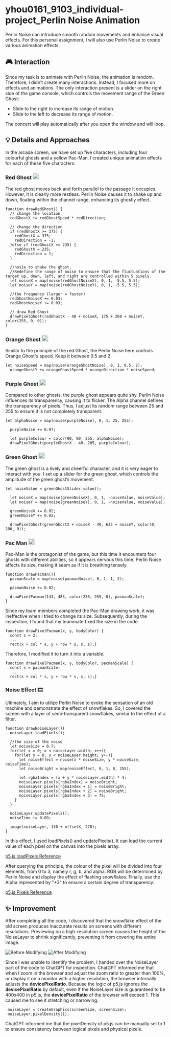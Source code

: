 # yhou0161_9103_individual-project_Perlin Noise Animation

Perlin Noise can introduce smooth random movements and enhance visual effects. For this personal assignment, I will also use Perlin Noise to create various animation effects.

## 🎮 Interaction

Since my task is to animate with Perlin Noise, the animation is random. Therefore, I didn’t create many interactions. Instead, I focused more on effects and animations. The only interaction present is a slider on the right side of the game console, which controls the movement range of the Green Ghost:
- Slide to the right to increase its range of motion.
- Slide to the left to decrease its range of motion.

The concert will play automatically after you open the window and will loop.

## 💡 Details and Approaches

In the arcade screen, we have set up five characters, including four colourful ghosts and a yellow Pac-Man. I created unique animation effects for each of these five characters.

### Red Ghost <img src="assets/RedGhost.png" width="20" height="20" />

The red ghost moves back and forth parallel to the passage it occupies. However, it is clearly more restless. Perlin Noise causes it to shake up and down, floating within the channel range, enhancing its ghostly effect.

```
function drawRedGhost() {
  // change the location
  redGhostX += redGhostSpeed * redDirection;

  // change the direction
  if (redGhostX >= 375) {
    redGhostX = 375;
    redDirection = -1;
  }else if (redGhostX <= 235) {
    redGhostX = 235;
    redDirection = 1;
  }

  //nosie to shake the ghost.
  //Redefine the range of noise to ensure that the fluctuations of the target up, down, left, and right are controlled within 5 pixels.
  let noiseX = map(noise(redGhostNoiseX), 0, 1, -5.5, 5.5);
  let noiseY = map(noise(redGhostNoiseY), 0, 1, -5.5, 5.5);

  //the frequency (larger = faster)
  redGhostNoiseX += 0.03;
  redGhostNoiseY += 0.03;

  // draw Red Ghost
  drawPixelGhost(redGhostX - 40 + noiseX, 175 + 260 + noiseY, color(255, 0, 0));
}
```

### Orange Ghost <img src="assets/Orange Ghost.png" width="20" height="20" />

Similar to the principle of the red Ghost, the Perlin Noise here controls Orange Ghost's speed. Keep it between 0.5 and 2.

```
let noiseSpeed = map(noise(orangeGhostNoise), 0, 1, 0.5, 2);
  orangeGhostY += orangeGhostSpeed * orangeDirection * noiseSpeed;
```

### Purple Ghost <img src="assets/blue Ghost.jpg" width="20" height="20" />

Compared to other ghosts, the purple ghost appears quite shy. Perlin Noise influences its transparency, causing it to flicker. The Alpha channel defines the transparency of pixels. Thus, I adjust its random range between 25 and 255 to ensure it is not completely transparent.

```
let alphaNoise = map(noise(purpleNoise), 0, 1, 25, 255);

  purpleNoise += 0.07;

  let purpleColour = color(90, 90, 255, alphaNoise);
  drawPixelGhost(purpleGhostX - 40, 285, purpleColour);
```

### Green Ghost <img src="assets/GreenGhost.png" width="20" height="20" />

The green ghost is a lively and cheerful character, and it is very eager to interact with you. I set up a slider for the green ghost, which controls the amplitude of the green ghost’s movement.

```
let noiseValue = greenGhostSlider.value();

  let noiseX = map(noise(greenNoiseX), 0, 1, -noiseValue, noiseValue);
  let noiseY = map(noise(greenNoiseY), 0, 1, -noiseValue, noiseValue);

  greenNoiseX += 0.02;
  greenNoiseY += 0.02;

  drawPixelGhost(greenGhostX + noiseX - 40, 635 + noiseY, color(0, 200, 0));
```

### Pac Man <img src="assets/pacman.png" width="20" height="20" />

Pac-Man is the protagonist of the game, but this time it encounters four ghosts with different abilities, so it appears nervous this time. Perlin Noise affects its size, making it seem as if it is breathing tensely.

```
function drawPacman(){
  pacmanScale = map(noise(pacmanNoise), 0, 1, 1, 2);

  pacmanNoise += 0.02;

  drawPixelPacman(143, 485, color(255, 255, 0), pacmanScale);
}
```

Since my team members completed the Pac-Man drawing work, it was ineffective when I tried to change its size. Subsequently, during the inspection, I found that my teammate fixed the size in the code.

```
function drawPixelPacman(x, y, bodyColor) {
  const s = 2;
  ...
  rect(x + col * s, y + row * s, s, s);}
```

Therefore, I modified it to turn it into a variable.
```
function drawPixelPacman(x, y, bodyColor, pacmanScale) {
  const s = pacmanScale;
  ...
  rect(x + col * s, y + row * s, s, s);}
```

### Noise Effect 🎞️

Ultimately, I aim to utilize Perlin Noise to evoke the sensation of an old machine and demonstrate the effect of snowflakes. So, I covered the screen with a layer of semi-transparent snowflakes, similar to the effect of a filter.

```
function drawNoiseLayer(){
  noiseLayer.loadPixels();

  //the size of the noise
  let noiseSize = 0.7;
  for(let x = 0; x < noiseLayer.width; x++){
    for(let y = 0; y < noiseLayer.height; y++){
      let noiseEffect = noise(x * noiseSize, y * noiseSize, noiseTime);
      let noiseBright = map(noiseEffect, 0, 1, 0, 255);

      let rgbaIndex = (x + y * noiseLayer.width) * 4;
      noiseLayer.pixels[rgbaIndex] = noiseBright;
      noiseLayer.pixels[rgbaIndex + 1] = noiseBright;
      noiseLayer.pixels[rgbaIndex + 2] = noiseBright;
      noiseLayer.pixels[rgbaIndex + 3] = 75;
    }
  }

  noiseLayer.updatePixels();
  noiseTime += 0.09;

  image(noiseLayer, 138 + offsetX, 270);
}
```

In this effect, I used loadPixels() and updatePixels(). It can load the current value of each pixel on the canvas into the pixels array.

[p5.js loadPixels Reference](https://p5js.org/reference/p5/loadPixels/)

After querying the principle, the colour of the pixel will be divided into four elements, from 0 to 3, namely r, g, b, and alpha. RGB will be determined by Perlin Noise and display the effect of flashing snowflakes. Finally, use the Alpha represented by "+3" to ensure a certain degree of transparency.

[p5.js Pixels Reference](https://p5js.org/reference/p5/pixels/)

## ✨ Improvement

After completing all the code, I discovered that the snowflake effect of the old screen produces inaccurate results on screens with different resolutions. Previewing on a high-resolution screen causes the height of the NoiseLayer to shrink significantly, preventing it from covering the entire image.

![Before Modifying](assets/BeforeModify.png) 
![After Modifying](assets/AfterModify.png)

Since I was unable to identify the problem, I handed over the NoiseLayer part of the code to ChatGPT for inspection. ChatGPT informed me that when I zoom in the browser and adjust the zoom ratio to greater than 100%, or display it on a monitor with a higher resolution, the browser internally adjusts the **devicePixelRatio**. Because the logic of p5.js ignores the **devicePixelRatio** by default, even if the NoiseLayer size is guaranteed to be 400x400 in p5.js, the **devicePixelRatio** of the browser will exceed 1. This caused me to see it stretching or narrowing.

```
 noiseLayer = createGraphics(screenSize, screenSize);
 noiseLayer.pixelDensity(1);
```
ChatGPT informed me that the pixelDensity of p5.js can be manually set to 1 to ensure consistency between logical pixels and physical pixels.
